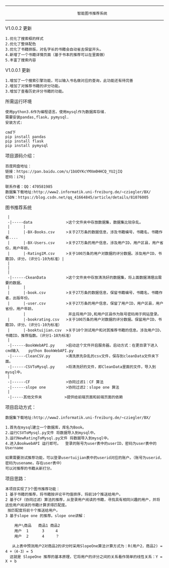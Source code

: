 
------------------------------------------------------------------------------------------------

                                    智能图书推荐系统                        

------------------------------------------------------------------------------------------------
V1.0.0.2 更新

    1.优化了搜索框的样式
    2.优化了整体配色
    3.优化了书籍排版，对名字长的书籍会自动省去保留开头。
    4.新增了一个书籍详情页面（基于书本的推荐可以在里面做）
    5.丰富了搜索内容 

V1.0.0.1 更新

    1.增加了一个搜索引擎功能，可以输入书名做对应的查询，此功能还有待完善
    2.增加了对推荐书籍的评分功能。
    3.增加了查看历史评分书籍的功能。


所需运行环境

    使用python3.6作为编程语言。使用mysql作为数据库存储.
    需要安装pandas,flask，pymysql.
    安装方式:
    
    cmd下
    pip install pandas
    pip install flask
    pip install pymysql


项目源码介绍：
   
    百度网盘地址： 
    链接：https://pan.baidu.com/s/1bUOYKcYMXm0HHCQ_YU2jIQ 
    密码：i76j

    联系作者：QQ：470581985
    数据集下载地址:http://www2.informatik.uni-freiburg.de/~cziegler/BX/
    CSDN：https://blog.csdn.net/qq_41664845/article/details/81076005

图书推荐系统

     |
     -|-----data               >这个文件夹中存放数据集，数据集比较杂乱。
     |      |
     |      |-BX-Books.csv     >关于27万条的数据信息，涉及书籍编号，书籍名，书籍作者....
     |      |-BX-Users.csv     >关于27万条的用户信息，涉及用户ID，用户区县，用户省份，用户年龄。
     |      |-Rating1M.csv     >关于100万条的用户对数据的评分数据。涉及用户ID，书籍ID，评分。（评分1-10为标准）|
     |
     |
     |
     -|------CkeanData         >这个文件夹中存放清洗好的数据集，将上面数据清理出需要的数据。
     |      |
     |      |-book.csv         >关于27万条的数据信息，保留书籍编号，书籍名，书籍作者，出版年份。
     |      |-user.csv         >关于27万条的用户信息，保留了用户ID，用户区县，用户省份，用户年龄。
            |                   并且将用户ID,和用户区县作为账号密码用于网站登录。
     |      |-bookrating.csv   >关于100万条的用户对数据的评分数据。保留用户ID，书籍ID，评分。（评分1-10为标准）
     |      |-booktuijian.csv  >关于10个测试用户和对其推荐书籍的信息。涉及用户ID，书籍ID，推荐指数。（评分1-10为标准）
     |
     -|------BookWebAPI.py     >启动这个文件开启服务器。启动方式：在更目录下进入cmd输入    python BookWebAPI.py  
     -|------CleanCSV.py       >清洗原先杂乱的csv文件，保存到cleanData文件夹下面。
     -|------CSVToMysql.py     >将清洗好的文件，即CleanData里面的文件，导入到mysql中。
     |
     -|------CF                >协同过滤1：CF 算法
     -|------slope one         >协同过滤2：slope one 算法
     |
     -|-----其他文件夹          >提供给前端页面和前端页面的依赖


项目启动方式：
    
    数据集下载地址:http://www2.informatik.uni-freiburg.de/~cziegler/BX/
    
    1.首先在mysql建立一个数据库，库名为Book。
    2.运行CSVToMysql.py文件 将数据导入到mysql中。
    3.运行NewRatingToMysql.py文件 将数据导入到mysql中。
    4.进入BookwebAPI 运行即可。  登录的账号为user表中的userID，密码为user表中的Username

    如果需要测试推荐功能，可以登录usertuijian表中的userid对应的账户。（账号为userid，密码为usename，存在user表中）
    可以对推荐的书籍从新打分。    


项目思路：

    本项目实现了3个图书推荐功能：
    1 基于书籍的推荐，将书籍按评论平均值排序，将前10个推送给用户。
    2 基于CF（协同过滤）算法的推荐，从登录用户阅读的书籍，寻找具有相同兴趣的用户，并将这些用户阅读的书籍计算求得匹配度。
     按匹配度将前十个推送给用户。
    3 基于slope one 的推荐。slope one讲解：

        用户\商品   商品1 商品2
        用户  1      3     4
        用户  2      4     ？

       从上表中预测用户2对商品2的评分时采用SlopeOne算法计算方式为：R(用户2，商品2) = 4 +（4-3）= 5
      这就是 SlopeOne 推荐的基本原理，它将用户的评分之间的关系看作简单的线性关系：Y = X + b

